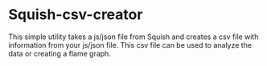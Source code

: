 # Squish-csv-creator
This simple utility takes a js/json file from Squish and creates a csv file with information from your js/json file. This csv file can be used to analyze the data or creating a flame graph. 
